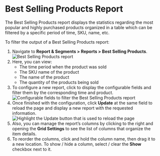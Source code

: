 <a id="best-selling-products-reports"></a>

# Best Selling Products Report

The Best Selling Products report displays the statistics regarding the most popular and highly purchased products organized in a table which can be filtered by a specific period of time, SKU, name, etc.

To filter the output of a Best Selling Products report:

1. Navigate to **Report & Segments > Reports > Best Selling Products**.
   ![Best Selling Products report](user/img/reports/system_reports_2.png)
2. Here, you can view:
   * The time period when the product was sold
   * The SKU name of the product
   * The name of the product
   * The quantity of the products being sold
3. To configure a new report, click <i class="fa fa-filter fa-lg" aria-hidden="true"></i> to display the configurable fields and filter them by the corresponding time and product.
   ![Configurable fields to filter the Best Selling Products report](user/img/reports/system_reports_3.png)
4. Once finished with the configuration, click **Update** at the same field to reload the page and display a new report with the requested information.
   ![Highlight the Update button that is used to reload the page](user/img/reports/system_reports_4.png)
5. Also, you can manage the report’s columns by clicking <i class="fa fa-cog fa-lg" aria-hidden="true"></i> to the right and opening the **Grid Settings** to see the list of columns that organize the item details.
6. To reorder the columns, click and hold the column name, then drag it to a new location. To show / hide a column, select / clear the **Show** checkbox next to it.

<!-- fa-bars = fa-navicon -->
<!-- Ic Tiles is used as Set As Default in saved views, and as tiles in display layout options -->
<!-- IcPencil refers to Rename in Commerce and Inline Editing in CRM -->
<!-- Check mark in the square. -->
<!-- SortDesc is also used as drop-down arrow -->
<!-- A -->
<!-- B -->
<!-- C -->
<!-- D -->
<!-- E -->
<!-- F -->
<!-- G -->
<!-- H -->
<!-- I -->
<!-- L -->
<!-- M -->
<!-- P -->
<!-- R -->
<!-- S -->
<!-- T -->
<!-- U -->
<!-- Z -->
